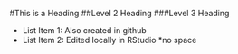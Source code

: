 #This is a Heading
##Level 2 Heading
###Level 3 Heading
* List Item 1: Also created in github
* List Item 2: Edited locally in RStudio
*no space

